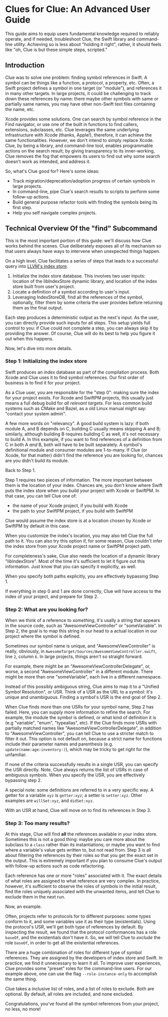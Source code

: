 # Clues for Clue: An Advanced User Guide

This guide aims to equip users fundamental knowledge required to reliably operate, and if needed, troubleshoot
Clue, the Swift library and command-line utility. Achieving so is less about "holding it right", rather, it
should feels like "oh, Clue is but these simple steps, scripted."

## Introduction

Clue was to solve one problem: finding symbol references in Swift. A symbol can be things like a function,
a protocol, a property, etc. Often, a Swift project defines a symbol in one target (or "module"), and
references it in many other targets. In large projects, it could be challenging to track down these references
by name: there maybe other symbols with same or partially same names, you may have other non-Swift text
files containing the name, etc.

Xcode provides some solutions. One can search by symbol reference in the Find navigator, or use one of the
built in functions to find callers, extensions, subclasses, etc. Clue leverages the same underlying
infrastructure with Xcode (thanks, Apple!), therefore, it can achieve the same functionalities. However, we
don't intend to simply replace Xcode. Clue, by being a library, and command-line tool, enables programmable
actions on the search result; by giving transparency to its inner-working, Clue removes the fog that empowers
its users to find out why some search doesn't work as intended, and address it.

So, what's Clue good for? Here's some ideas:

* Track migration/deprecation/adoption progress of certain symbols in large projects.
* In command-line, pipe Clue's search results to scripts to perform some follow-up actions.
* Build general purpose refactor tools with finding the symbols being its first step.
* Help you self navigate complex projects.

## Technical Overview Of the "find" Subcommand

This is the most important portion of this guide: we'll discuss how Clue works behind the scenes. Clue
deliberately exposes all of its mechanism so that users always have ways to intervene when unexpected things
happen.

On a high level, Clue facilitates a series of steps that leads to a successful query into [LLVM's index
store][].

1. Initialize the index store database. This involves two user inputs: location of the libIndexStore dynamic
   library, and location of the index store built from user's project.
2. Locate a definition of a symbol according to user's input.
3. Leveraging IndexStoreDB, find all the references of the symbol, optionally, filter them by some criteria
   the user provides before returning them as the final output.

Each step produces a deterministic output as the next's input. As the user, you can directly provide such
inputs for all steps. This setup yields full control to you: if Clue could not complete a step, you can always
skip it by providing the answer. Of course, Clue will do its best to help you figure it out when this happens.

Now, let's dive into more details.

### Step 1: Initializing the index store

Swift produces an _index_ database as part of the compilation process. Both Xcode and Clue uses it to find
symbol references. Our first order of business is to find it for your project.

As a Clue user, you are responsible for the "step 0": making sure the index for your project exists. For Xcode
and SwiftPM projects, this usually just means a full debug build for _all relevant targets_. For less common
build systems such as CMake and Bazel, as a old Linux manual might say: "contact your system admin".

A few more words on "relevancy". A good build system is lazy: if both module A, and B depends on C, building
C usually means skipping A and B; similarly, although building B requires building C as well, it's not
necessary to build A. In this example, if you want to find references of a definition from C in both A *and*
B, both will have to be built separately. A symbol's definitional module and consumer modules are 1-to-many.
If Clue (or Xcode, for that matter) didn't find the reference you are looking for, chances are you didn't
build its module.

Back to Step 1.

Step 1 requires two pieces of information. The more important between them is the location of your index.
Chances are, you don't know where Swift puts the index store when you build your project with Xcode or
SwiftPM. In that case, you can tell Clue one of:

* the name of your Xcode project, if you build with Xcode
* the path to your SwiftPM project, if you build with SwiftPM

Clue would assume the index store is at a location chosen by Xcode or SwiftPM by default in this case.

When you customize the index's location, you may also tell Clue the full path to it. You can also try this
option if, for some reason, Clue couldn't infer the index store from your Xcode project name or SwiftPM
project path.

For completeness's sake, Clue also needs the location of a dynamic library "libIndexStore". Most of the time
it's sufficient to let it figure out this information. Just know that you can specify it explicitly, as well.

When you specify both paths explicitly, you are effectively bypassing Step 1.

If everything in step 0 and 1 are done correctly, Clue will have access to the index of your project, and
prepare for Step 2.

[LLVM's index store]: https://github.com/apple/llvm-project/tree/apple/main/clang/tools/IndexStore

### Step 2: What are you looking for?

When we think of a reference to _something_, it's usally a string that appears in the source code, such as
"AwesomeViewController" or "someVariable". In Step 2, the goal is to map this string in our head to
a actual location in our project where the symbol is defined.

Sometimes our symbol name is unique, and "AwesomeViewController" is really, obviously, in
`AwesomeTarget/Sources/AwesomeViewController.swift`, line `2`, column `6`. In large projects, things aren't so
straight forward.

For example, there might be an "AwesomeViewControllerDelegate", or, worse, a second "AwesomeViewController" in
a different module. There might be more than one "someVariable", each live in a different namespace.

Instead of this possibly ambiguous string, Clue aims to map it to a "Unified Symbol Resolution", or USR. Think
of a USR as the URL to a symbol: it's unique and unambiguous. Finding a symbol's USR is the end goal of Step
2.

When Clue finds more than one USRs for your symbol name, Step 2 has failed. Here, you can supply more
information to refine the search. For example, the module the symbol is defined, or what kind of definition it
is (e.g "variable", "enum", "typealias", etc). If the Clue finds more USRs with partially matched names like
"AwesomeViewControllerDelegate", in addition to "AwesomeViewController", you can tell Clue to use a stricter
match to filter it out. This option is not default on, because a strict name for functions include their
parameter names and parenthesis (e.g. `update(name:age:inventory:)`), which may be tricky to get right for the
unfamiliar.

If none of the criteria successfully results in a single USR, you can specify the USR directly. Note, Clue
always returns the list of USRs in case of ambiguous symbols. When you specify the USR, you are effectively
bypassing step 2.

A special note: some definitions are referred to in a very specific way. A getter for a variable `xyz` is
`getter:xyz`; a setter is `setter:xyz`. Other examples are `willSet:xyz`, and `didSet:xyz`.

With an USR at hand, Clue will move on to find its references in Step 3.

### Step 3: Too many results?

At this stage, Clue will find __all__ the references available in your index store. Sometimes this is not
a good thing: maybe you care more about the subclass to a `class` rather than its instantiations; or maybe you
want to find where a variable's value gets written to, but not read from. Step 3 is all about filtering the
references by their roles so that you get the exact set in the output. This is extremely important if you plan
to consume Clue's output with follow-up actions such as code refactoring.

Each reference has one or more "roles" associated with it. The exact details of what roles are assigned to
what reference are very complex. In practice, however, it's sufficient to observe the roles of symbols in the
initial result, find the roles uniquely associated with the unwanted items, and tell Clue to exclude them in
the next run.

Now, an example.

Often, projects refer to protocols for to different purposes: some types conform to it, and some variables use
it as their type (existentials). Using the protocol's USR, we'll get both type of references by default. By
inspecting the result, we found that the protocol conformances has a role `baseOf`, and the existentials don't
have it. So, we will tell Clue to _exclude_ the role `baseOf`, in order to get all the existential references.

There are a huge combination of roles for different type of symbol references. They are assigned by the
developers of index store and Swift. In practice, we find it unnecessary to learn it all. To improve user
experiences, Clue provides some "preset" roles for the command-line users. For our example above, one can use
the flag `--role-instance-only` to accomplish the same thing.

Clue takes a inclusive list of roles, and a list of roles to exclude. Both are optional. By default, all roles
are included, and none excluded.

Congratulations, you've found all the symbol references from your project, no less, no more!
